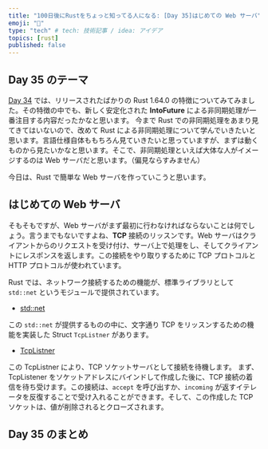 ```yaml
---
title: "100日後にRustをちょっと知ってる人になる: [Day 35]はじめての Web サーバ"
emoji: "🦀"
type: "tech" # tech: 技術記事 / idea: アイデア
topics: [rust]
published: false
---
```

## Day 35 のテーマ

[Day 34](https://zenn.dev/shinyay/articles/hello-rust-day034) では、リリースされたばかりの Rust 1.64.0 の特徴についてみてみました。その特徴の中でも、新しく安定化された **IntoFuture** による非同期処理が一番注目する内容だったかなと思います。
今まで Rust での非同期処理をあまり見てきてはいないので、改めて Rust による非同期処理について学んでいきたいと思います。言語仕様自体ももちろん見ていきたいと思っていますが、まずは動くものから見たいかなと思います。そこで、非同期処理といえば大体な人がイメージするのは Web サーバだと思います。（偏見ならすみません）

今日は、Rust で簡単な Web サーバを作っていこうと思います。

## はじめての Web サーバ

そもそもですが、Web サーバがまず最初に行わなければならないことは何でしょう。言うまでもないですよね、**TCP** 接続のリッスンです。Web サーバはクライアントからのリクエストを受け付け、サーバ上で処理をし、そしてクライアントにレスポンスを返します。この接続をやり取りするために TCP プロトコルと HTTP プロトコルが使われています。

Rust では、ネットワーク接続するための機能が、標準ライブラリとして `std::net` というモジュールで提供されています。

- [std::net](https://doc.rust-lang.org/std/net/)

この `std::net` が提供するものの中に、文字通り TCP をリッスンするための機能を実装した Struct `TcpListner` があります。

- [TcpListner](https://doc.rust-lang.org/std/net/struct.TcpListener.html)

この TcpListner により、TCP ソケットサーバとして接続を待機します。
まず、TcpListener をソケットアドレスにバインドして作成した後に、TCP 接続の着信を待ち受けます。この接続は、`accept` を呼び出すか、`incoming` が返すイテレータを反復することで受け入れることができます。そして、この作成した TCP ソケットは、値が削除されるとクローズされます。

## Day 35 のまとめ
